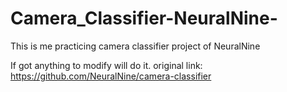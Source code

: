 # Camera_Classifier-NeuralNine-

This is me practicing camera classifier project of NeuralNine

If got anything to modify will do it.
original link: https://github.com/NeuralNine/camera-classifier
